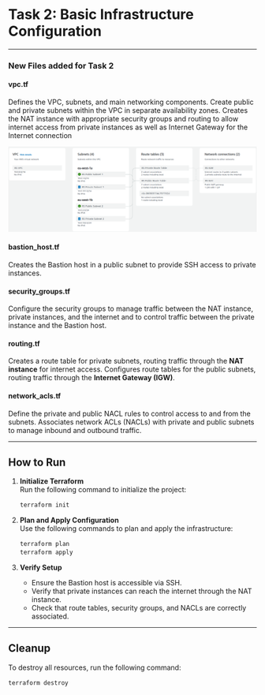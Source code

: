 # Task 2: Basic Infrastructure Configuration

---

### New Files added for Task 2

#### **vpc.tf**

Defines the VPC, subnets, and main networking components. Create public and private subnets within the VPC in separate availability zones. Creates the NAT instance with appropriate security groups and routing to allow internet access from private instances as well as Internet Gateway for the Internet connection

![VPC Resources](image.png)

#### **bastion_host.tf**

Creates the Bastion host in a public subnet to provide SSH access to private instances.

#### **security_groups.tf**

Configure the security groups to manage traffic between the NAT instance, private instances, and the internet and to control traffic between the private instance and the Bastion host.

#### **routing.tf**

Creates a route table for private subnets, routing traffic through the **NAT instance** for internet access. Configures route tables for the public subnets, routing traffic through the **Internet Gateway (IGW)**.

#### **network_acls.tf**

Define the private and public NACL rules to control access to and from the subnets. Associates network ACLs (NACLs) with private and public subnets to manage inbound and outbound traffic.

---

## How to Run

1. **Initialize Terraform**  
   Run the following command to initialize the project:

   ```bash
   terraform init
   ```

2. **Plan and Apply Configuration**  
   Use the following commands to plan and apply the infrastructure:

   ```bash
   terraform plan
   terraform apply
   ```

3. **Verify Setup**
   - Ensure the Bastion host is accessible via SSH.
   - Verify that private instances can reach the internet through the NAT instance.
   - Check that route tables, security groups, and NACLs are correctly associated.

---

## Cleanup

To destroy all resources, run the following command:

```bash
terraform destroy
```
